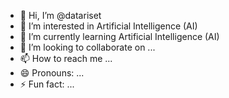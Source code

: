 - 👋 Hi, I’m @datariset
- 👀 I’m interested in Artificial Intelligence (AI)
- 🌱 I’m currently learning Artificial Intelligence (AI)
- 💞️ I’m looking to collaborate on ...
- 📫 How to reach me ...
- 😄 Pronouns: ...
- ⚡ Fun fact: ...

<!---
datariset/datariset is a ✨ special ✨ repository because its `README.md` (this file) appears on your GitHub profile.
You can click the Preview link to take a look at your changes.
--->
